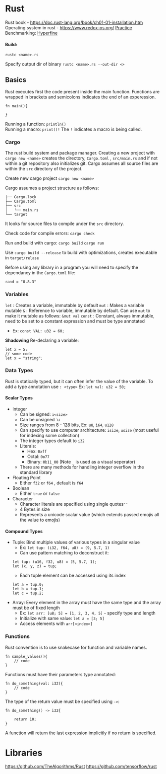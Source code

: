 # Rust
Rust book - https://doc.rust-lang.org/book/ch01-01-installation.htm
Operating system in rust - https://www.redox-os.org/
[Practice](https://exercism.org/tracks/rust)
Benchmarking: [Hyperfine](https://www.linode.com/docs/guides/installing-and-using-hyperfine-on-linux/)

#### Build: 
`rustc <name>.rs`

Specify output dir of binary
`rustc <name>.rs --out-dir <>`

## Basics
Rust executes first the code present inside the main function. Functions are wrapped in brackets and semicolons indicates the end of an experession. 
```
fn main(){

}
```

Running a function: `println()`  
Running a macro: `print()!` 
The `!` indicates a macro is being called. 

### Cargo
The rust build system and package manager. Creating a new project with `cargo new <name>` creates the directory, `Cargo.toml` , `src/main.rs` and if not within a git repository also initializes git. Cargo assumes all source files are within the `src` directory of the project. 

Create new cargo project 
`cargo new <name>`

Cargo assumes a project structure as follows: 
```
├── Cargo.lock
├── Cargo.toml
├── src
│   └── main.rs
└── target
```

It looks for source files to compile under the `src` directory. 

Check code for compile errors:
`cargo check`

Run and build with cargo:
`cargo build`
`cargo run`

Use `cargo build --release` to build with optimizations, creates executable in `target/relase`

Before using any library in a program you will need to specify the dependancy in the `Cargo.toml` file: 
```
rand = "0.8.3"
```

### Variables
`let` : Creates a variable, immutable by default
`mut` : Makes a variable mutable 
`&` : Reference to variable, immutable by default. Can use `mut` to make it mutable as follows: `&mut val`
`const` : Constant, always immutable, need to be set to a constant expression and must be type annotated 
* Ex: `const VAL: u32 = 60;`

**Shadowing**
Re-declaring a variable:
```
let x = 5; 
// some code
let x = "string";
```

### Data Types 
Rust is statically typed, but it can often infer the value of the variable. To add a type annotation use `: <type>` Ex: `let val: u32 = 50;`

#### Scalar Types
- Integer
	- Can be signed: `i<size>`
	- Can be unsigned `u<size>
	- Size ranges from 8 - 128 bits, Ex: `u8`, `i64`, `u128`
	- Can specify to use computer architecture: `isize`, `usize` (most useful for indexing some collection)
	- The integer types default to `i32`
	- Literals: 
		- Hex: `0xff`
		- Octal: `0o77`
		- Binary: `0b11_00` (Note `_` is used as a visual seperator)
	- There are many methods for handling integer overflow in the standard library
- Floating Point
	- Either `f32` or `f64` , default is `f64`
- Boolean
	- Either `true` or `false`
- Character
	- Character literals are specified using single quotes`''`
	- 4 Bytes in size
	- Represents a unicode scalar value (which extends passed emojis all the value to emojis)

#### Compound Types
- Tuple: Bind multiple values of various types in a singular value
	- Ex: `let tup: (i32, f64, u8) = (9, 5.7, 1)`
	- Can use pattern matching to deconstruct it:
	```
	let tup: (u16, f32, u8) = (5, 5.7, 1);
	let (x, y, z) = tup;
	```
	- Each tuple element can be accessed using its index 
	```
	let a = tup.0;
	let b = tup.1;
	let c = tup.2;
	```
- Array: Every element in the array must have the same type and the array must be of fixed length
	- Ex: `let arr: [u8; 5] = [1, 2, 3, 4, 5]` - specify type and length
	- Initialize with same value: `let a = [3; 5]`
	- Access elements with `arr[<index>]`

### Functions
Rust convention is to use snakecase for function and variable names. 
```
fn sample_values(){
	// code
}
```
Functions must have their parameters type annotated: 
```
fn do_something(val: i32){
	// code
}
```
The type of the return value must be specified using `->`:
```
fn do_something() -> i32{

	return 10; 
}
```
A function will return the last expression implicitly if no return is specified. 

# Libraries
https://github.com/TheAlgorithms/Rust
https://github.com/tensorflow/rust
